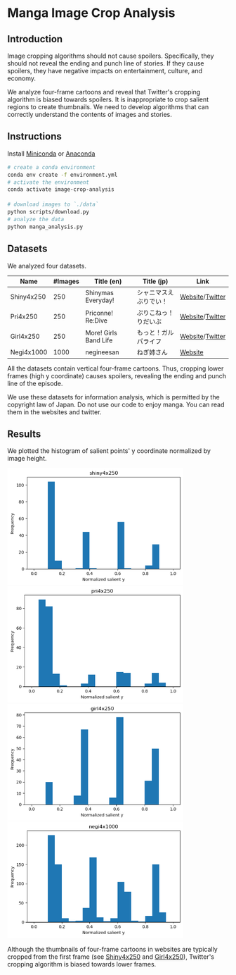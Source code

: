 # Manga Image Crop Analysis

## Introduction

Image cropping algorithms should not cause spoilers.
Specifically, they should not reveal the ending and punch line of stories.
If they cause spoilers, they have negative impacts on entertainment, culture, and economy.

We analyze four-frame cartoons and reveal that Twitter's cropping algorithm is biased towards spoilers.
It is inappropriate to crop salient regions to create thumbnails.
We need to develop algorithms that can correctly understand the contents of images and stories.

## Instructions

Install [Miniconda](https://docs.conda.io/en/latest/miniconda.html) or [Anaconda](https://www.anaconda.com/products/individual)

```bash
# create a conda environment
conda env create -f environment.yml
# activate the environment
conda activate image-crop-analysis

# download images to `./data`
python scripts/download.py
# analyze the data
python manga_analysis.py
```

## Datasets

We analyzed four datasets.

| Name       | #Images | Title (en)            | Title (jp)             | Link                                                                                                  |
| ---------- | ------- | --------------------- | ---------------------- | ----------------------------------------------------------------------------------------------------- |
| Shiny4x250 | 250     | Shinymas Everyday!    | シャニマスえぶりでい！ | [Website](https://shinycolors.idolmaster.jp/comic/)/[Twitter](https://twitter.com/imassc_official)    |
| Pri4x250   | 250     | Priconne! Re:Dive     | ぷりこねっ！りだいぶ   | [Website](https://comic.priconne-redive.jp/)/[Twitter](https://twitter.com/priconne_redive)           |
| Girl4x250  | 250     | More! Girls Band Life | もっと！ガルパライフ   | [Website](https://bang-dream.bushimo.jp/special/manga/)/[Twitter](https://twitter.com/bang_dream_gbp) |
| Negi4x1000 | 1000    | negineesan            | ねぎ姉さん             | [Website](http://negineesan.com/)                                                                     |

All the datasets contain vertical four-frame cartoons.
Thus, cropping lower frames (high y coordinate) causes spoilers, revealing the ending and punch line of the episode.

We use these datasets for information analysis, which is permitted by the copyright law of Japan.
Do not use our code to enjoy manga.
You can read them in the websites and twitter.

## Results

We plotted the histogram of salient points' y coordinate normalized by image height.

<img src="results/shiny4/norm_y_hist.png" width="400"/>
<img src="results/pri4/norm_y_hist.png" width="400"/>
<img src="results/girl4/norm_y_hist.png" width="400"/>
<img src="results/negi4/norm_y_hist.png" width="400"/>

Although the thumbnails of four-frame cartoons in websites are typically cropped from the first frame
(see [Shiny4x250](https://shinycolors.idolmaster.jp/comic/) and [Girl4x250](https://bang-dream.bushimo.jp/special/manga/)),
Twitter's cropping algorithm is biased towards lower frames.

